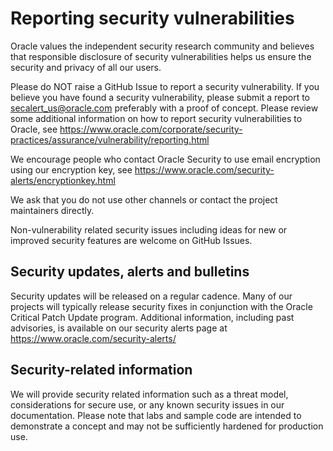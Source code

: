 Reporting security vulnerabilities
==================================

Oracle values the independent security research community and believes that
responsible disclosure of security vulnerabilities helps us ensure the security
and privacy of all our users.

Please do NOT raise a GitHub Issue to report a security vulnerability. If you
believe you have found a security vulnerability, please submit a report to
secalert_us@oracle.com preferably with a proof of concept. Please review
some additional information on how to report security vulnerabilities to Oracle,
see https://www.oracle.com/corporate/security-practices/assurance/vulnerability/reporting.html

We encourage people who contact Oracle Security to use email encryption using
our encryption key, see https://www.oracle.com/security-alerts/encryptionkey.html

We ask that you do not use other channels or contact the project maintainers
directly.

Non-vulnerability related security issues including ideas for new or improved
security features are welcome on GitHub Issues.

Security updates, alerts and bulletins
--------------------------------------
Security updates will be released on a regular cadence. Many of our projects
will typically release security fixes in conjunction with the Oracle Critical Patch
Update program. Additional information, including past advisories, is available on our
security alerts page at https://www.oracle.com/security-alerts/

Security-related information
----------------------------
We will provide security related information such as a threat model, considerations
for secure use, or any known security issues in our documentation. Please note
that labs and sample code are intended to demonstrate a concept and may not be
sufficiently hardened for production use.
